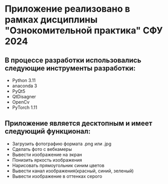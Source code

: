 # Приложение реализовано в рамках дисциплины "Ознокомительной практика" СФУ 2024
## В процессе разработки использовались следующие инструменты разработки:
* Python 3.11
* anaconda 3
* PyQt5
* QtDisagner
* OpenCv
* PyTorch 1.11
## Приложение является десктопным и имеет следующий функционал:
* Загрузить фотографию формата .png или .jpg
* Сделать фото с вебкамеры
* Вывести изображение на экран
* Понизить яркость изображения
* Нарисовать прямоугольник синим цветов
* Вывести канал изображения(красный, синий, зеленый)
* Вывести изображение в оттенках серого
